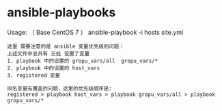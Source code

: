 # ansible-playbooks

Usage:  （ Base CentOS 7 ）
ansible-playbook -i hosts site.yml

```
这里 需要注意的是 ansible 变量优先级的问题：
上述文件中总共有 三处 设置了变量
1. playbook 中的设置的 gropu_vars/all  gropu_vars/*
2. playbook 中的设置的 host_vars
3. registered 变量 

同名变量有覆盖的问题，这里的优先级顺序是:
registered > playbook host_vars > playbook gropu_vars/all > playbook gropu_vars/*
```
